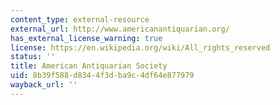 ```yaml
---
content_type: external-resource
external_url: http://www.americanantiquarian.org/
has_external_license_warning: true
license: https://en.wikipedia.org/wiki/All_rights_reserved
status: ''
title: American Antiquarian Society
uid: 8b39f588-d834-4f3d-ba9c-4df64e877979
wayback_url: ''
---
```

